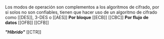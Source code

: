 Los modos de operación son complementos a los algoritmos de cifrado, por si solos no son confiables, tienen que hacer uso de un algoritmo de cifrado como [[DES]], 3-DES o [[AES]]
**Por bloque**
[[ECB]]
[[CBC]]
**Por flujo de datos**
[[OFB]]
[[CFB]]

***"Híbrido"***
[[CTR]]


